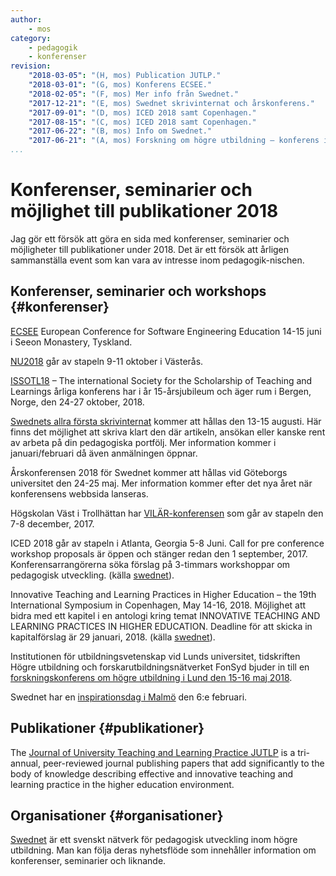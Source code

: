```yaml
---
author:
    - mos
category:
    - pedagogik
    - konferenser
revision:
    "2018-03-05": "(H, mos) Publication JUTLP."
    "2018-03-01": "(G, mos) Konferens ECSEE."
    "2018-02-05": "(F, mos) Mer info från Swednet."
    "2017-12-21": "(E, mos) Swednet skrivinternat och årskonferens."
    "2017-09-01": "(D, mos) ICED 2018 samt Copenhagen."
    "2017-08-15": "(C, mos) ICED 2018 samt Copenhagen."
    "2017-06-22": "(B, mos) Info om Swednet."
    "2017-06-21": "(A, mos) Forskning om högre utbildning – konferens i Lund 15-16 maj 2018."
...
```

Konferenser, seminarier och möjlighet till publikationer 2018
===================================

Jag gör ett försök att göra en sida med konferenser, seminarier och möjligheter till publikationer under 2018. Det är ett försök att årligen sammanställa event som kan vara av intresse inom pedagogik-nischen.

<!--more-->



Konferenser, seminarier och workshops {#konferenser}
-----------------------

[ECSEE](http://www.ecsee.eu/home/) European Conference for Software Engineering Education 14-15 juni i Seeon Monastery, Tyskland.

[NU2018](http://nu2018.se/) går av stapeln 9-11 oktober i Västerås.

[ISSOTL18](http://www.swednetwork.se/issotl18-kommer-till-norden/) – The international Society for the Scholarship of Teaching and Learnings årliga konferens har i år 15-årsjubileum och äger rum i Bergen, Norge, den 24-27 oktober, 2018. 

[Swednets allra första skrivinternat](http://www.swednetwork.se/skrivinternat-i-swednets-regi/) kommer att hållas den 13-15 augusti. Här finns det möjlighet att skriva klart den där artikeln, ansökan eller kanske rent av arbeta på din pedagogiska portfölj. Mer information kommer i januari/februari då även anmälningen öppnar. 

Årskonferensen 2018 för Swednet kommer att hållas vid Göteborgs universitet den 24-25 maj. Mer information kommer efter det nya året när konferensens webbsida lanseras.

Högskolan Väst i Trollhättan har [VILÄR-konferensen](https://www.hv.se/en/vilar) som går av stapeln den 7-8 december, 2017.

ICED 2018 går av stapeln i Atlanta, Georgia 5-8 Juni. Call for pre conference workshop proposals är öppen och stänger redan den 1 september, 2017. Konferensarrangörerna söka förslag på 3-timmars workshoppar om pedagogisk utveckling. (källa [swednet](http://www.swednetwork.se/iced-2018-2/)).

Innovative Teaching and Learning Practices in Higher Education – the 19th International Symposium in Copenhagen, May 14-16, 2018. Möjlighet att bidra med ett kapitel i en antologi kring temat INNOVATIVE TEACHING AND LEARNING PRACTICES IN HIGHER EDUCATION. Deadline för att skicka in kapitalförslag är 29 januari, 2018. (källa [swednet](http://www.swednetwork.se/innovative-teaching-and-learning-practices-in-higher-education-the-19th-international-symposium-in-copenhagen-may-14-16-2018/)).

Institutionen för utbildningsvetenskap vid Lunds universitet, tidskriften Högre utbildning och forskarutbildningsnätverket FonSyd bjuder in till en [forskningskonferens om högre utbildning i Lund den 15-16 maj 2018]( http://konferens.ht.lu.se/forskning-om-hogre-utbildning).

Swednet har en [inspirationsdag i Malmö](http://www.swednetwork.se/valkommen-till-swednets-inspirationsdag/) den 6:e februari.



Publikationer {#publikationer}
-----------------------

The [Journal of University Teaching and Learning Practice JUTLP](http://ro.uow.edu.au/jutlp/) is a tri-annual, peer-reviewed journal publishing papers that add significantly to the body of knowledge describing effective and innovative teaching and learning practice in the higher education environment.



Organisationer {#organisationer}
-----------------------

[Swednet](http://www.swednetwork.se/) är ett svenskt nätverk för pedagogisk utveckling inom högre utbildning. Man kan följa deras nyhetsflöde som innehåller information om konferenser, seminarier och liknande.
